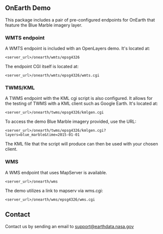 ## OnEarth Demo

This package includes a pair of pre-configured endpoints for OnEarth that feature the Blue Marble imagery layer.

### WMTS endpoint
A WMTS endpoint is included with an OpenLayers demo. It's located at:

``<server_url>/onearth/wmts/epsg4326``

The endpoint CGI itself is located at:

``<server_url>/onearth/wmts/epsg4326/wmts.cgi``

### TWMS/KML
A TWMS endpoint with the KML cgi script is also configured. It allows for the testing of TWMS with a KML client such as Google Earth. It's located at:

``<server_url>/onearth/twms/epsg4326/kmlgen.cgi``

To access the demo Blue Marble imagery provided, use the URL:

``<server_url>/onearth/twms/epsg4326/kmlgen.cgi?layers=blue_marble&time=2015-01-01``

The KML file that the script will produce can then be used with your chosen client.

### WMS
A WMS endpoint that uses MapServer is available.

``<server_url>/onearth/wms``

The demo utilizes a link to mapserv via wms.cgi:

``<server_url>/onearth/wms/epsg4326/wms.cgi``

## Contact

Contact us by sending an email to
[support@earthdata.nasa.gov](mailto:support@earthdata.nasa.gov)
